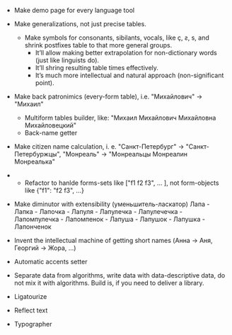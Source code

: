 * Make demo page for every language tool
* Make generalizations, not just precise tables.
	* Make symbols for consonants, sibilants, vocals, like ç, ƨ, s, and shrink postfixes table to that more general groups. 
		* It’ll allow making better extrapolation for non-dictionary words (just like linguists do).
		* It’ll shring resulting table times effectively.
		* It’s much more intellectual and natural approach (non-significant point).
* Make back patronimics (every-form table), i.e. "Михайлович" → "Михаил"
	* Multiform tables builder, like: "Михаил Михайлович Михайловна Михайловецкий"
	* Back-name getter

* Make citizen name calculation, i. e. "Санкт-Петербург" → "Санкт-Петербуржцы", "Монреаль" → "Монреальцы Монреалин Монреалька"

* + Refactor to hanlde forms-sets like ["f1 f2 f3", ... ], not form-objects like {"f1": "f2 f3", ...}

* Make diminutor with extensibility (уменьшитель-ласкатор) Лапа - Лапка - Лапочка - Лапуля - Лапулечка - Лапулечечка - Лапомпулечка - Лапомпенок - Лапуша - Лапушок - Лапушка - Лапонченок

* Invent the intellectual machine of getting short names (Анна → Аня, Георгий → Жора, ...)

* Automatic accents setter

* Separate data from algorithms, write data with data-descriptive data, do not mix it with algorithms. Build is, if you need to deliver a library.

* Ligatourize

* Reflect text

* Typographer